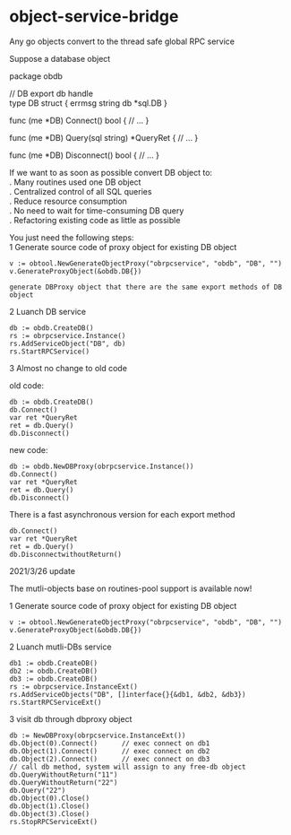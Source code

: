 # object-service-bridge
Any go objects convert to the thread safe global RPC service


Suppose a database object  

package obdb

// DB export db handle  
type DB struct {
	errmsg string
	db     *sql.DB
}

func (me *DB) Connect() bool {
	// ...
}

func (me *DB) Query(sql string) *QueryRet {
	// ...
}

func (me *DB) Disconnect() bool {
	// ...
}

If we want to as soon as possible convert DB object to:  
. Many routines used one DB object  
. Centralized control of all SQL queries  
. Reduce resource consumption  
. No need to wait for time-consuming DB query  
. Refactoring existing code as little as possible  

You just need the following steps:  
1 Generate source code of proxy object for existing DB object

	v := obtool.NewGenerateObjectProxy("obrpcservice", "obdb", "DB", "")
	v.GenerateProxyObject(&obdb.DB{})

	generate DBProxy object that there are the same export methods of DB object
	
2 Luanch DB service
	
	db := obdb.CreateDB()
	rs := obrpcservice.Instance()
	rs.AddServiceObject("DB", db)
	rs.StartRPCService()
	
3 Almost no change to old code

old code:  

	db := obdb.CreateDB()  
	db.Connect()  
	var ret *QueryRet  
	ret = db.Query()  
	db.Disconnect()  
	
new code:  

	db := obdb.NewDBProxy(obrpcservice.Instance())  
	db.Connect()  
	var ret *QueryRet  
	ret = db.Query()  
	db.Disconnect()	  	
	
There is a fast asynchronous version for each export method  

	db.Connect()  
	var ret *QueryRet  
	ret = db.Query()  
	db.DisconnectwithoutReturn()  
	
2021/3/26 update

The mutli-objects base on routines-pool support is available now!

1 Generate source code of proxy object for existing DB object

	v := obtool.NewGenerateObjectProxy("obrpcservice", "obdb", "DB", "")
	v.GenerateProxyObject(&obdb.DB{})

2 Luanch mutli-DBs service
	
	db1 := obdb.CreateDB()
	db2 := obdb.CreateDB()
	db3 := obdb.CreateDB()
	rs := obrpcservice.InstanceExt()
	rs.AddServiceObjects("DB", []interface{}{&db1, &db2, &db3})
	rs.StartRPCServiceExt()

3 visit db through dbproxy object

	db := NewDBProxy(obrpcservice.InstanceExt())
	db.Object(0).Connect()		// exec connect on db1
	db.Object(1).Connect()		// exec connect on db2
	db.Object(2).Connect()		// exec connect on db3
	// call db method, system will assign to any free-db object
	db.QueryWithoutReturn("11")
	db.QueryWithoutReturn("22")
	db.Query("22")
	db.Object(0).Close()
	db.Object(1).Close()
	db.Object(3).Close()
	rs.StopRPCServiceExt()

